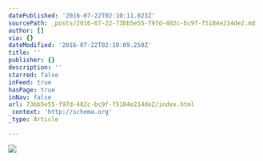 ```yaml
---
datePublished: '2016-07-22T02:10:11.023Z'
sourcePath: _posts/2016-07-22-73bb5e55-f97d-482c-bc9f-f5184e214de2.md
author: []
via: {}
dateModified: '2016-07-22T02:10:09.250Z'
title: ''
publisher: {}
description: ''
starred: false
inFeed: true
hasPage: true
inNav: false
url: 73bb5e55-f97d-482c-bc9f-f5184e214de2/index.html
_context: 'http://schema.org'
_type: Article

---
```

![](https://imgflo.herokuapp.com/graph/vahj1ThiexotieMo/802bb09a3a93ccce7937b70f0f4be2ac/croprotate.jpg?cropheight=890&cropwidth=720&degrees=0&input=https%3A%2F%2Fthe-grid-user-content.s3-us-west-2.amazonaws.com%2F6d606b67-f311-4c04-91d9-74b63d040468.jpg&x=0&y=190)